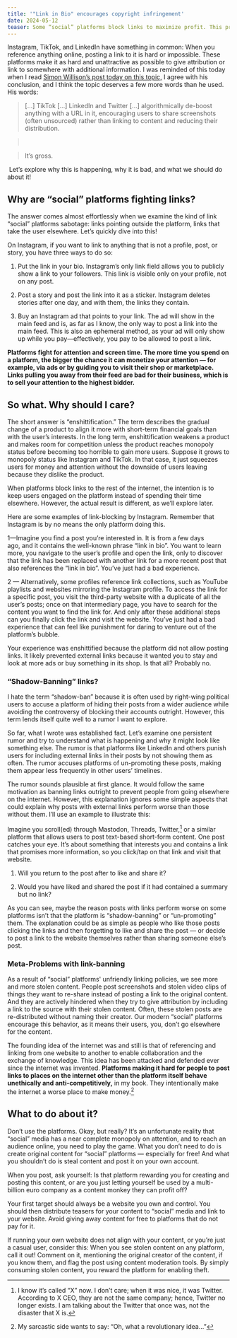 ```yaml
---
title: '"Link in Bio" encourages copyright infringement'
date: 2024-05-12
teaser: Some “social” platforms block links to maximize profit. This practice promotes the spread of stolen content, but you can fight it.
---
```

Instagram, TikTok, and LinkedIn have something in common: When you reference anything online, posting a link to it is hard or impossible. These platforms make it as hard and unattractive as possible to give attribution or link to somewhere with additional information. I was reminded of this today when I read [Simon Willison’s post today on this topic,](https://simonwillison.net/2024/May/12/link-in-bio-is-a-slow-knife/) I agree with his conclusion, and I think the topic deserves a few more words than he used. His words:

> […] TikTok […] LinkedIn and Twitter […] algorithmically de-boost anything with a URL in it, encouraging users to share screenshots (often unsourced) rather than linking to content and reducing their distribution.

>  

> It’s gross.

 Let’s explore why this is happening, why it is bad, and what we should do about it!

## Why are “social” platforms fighting links?

The answer comes almost effortlessly when we examine the kind of link “social” platforms sabotage: links pointing outside the platform, links that take the user elsewhere. Let’s quickly dive into this!

On Instagram, if you want to link to anything that is not a profile, post, or story, you have three ways to do so:

1. Put the link in your bio. Instagram’s only link field allows you to publicly show a link to your followers. This link is visible only on your profile, not on any post.

2. Post a story and post the link into it as a sticker. Instagram deletes stories after one day, and with them, the links they contain.

3. Buy an Instagram ad that points to your link. The ad will show in the main feed and is, as far as I know, the only way to post a link into the main feed. This is also an ephemeral method, as your ad will only show up while you pay—effectively, you pay to be allowed to post a link.

**Platforms fight for attention and screen time. The more time you spend on a platform, the bigger the chance it can monetize your attention — for example, via ads or by guiding you to visit their shop or marketplace. Links pulling you away from their feed are bad for their business, which is to sell your attention to the highest bidder.**

## So what. Why should I care?

The short answer is “enshittification.” The term describes the gradual change of a product to align it more with short-term financial goals than with the user’s interests. In the long term, enshittification weakens a product and makes room for competition unless the product reaches monopoly status before becoming too horrible to gain more users. Suppose it grows to monopoly status like Instagram and TikTok. In that case, it just squeezes users for money and attention without the downside of users leaving because they dislike the product.

When platforms block links to the rest of the internet, the intention is to keep users engaged on the platform instead of spending their time elsewhere. However, the actual result is different, as we’ll explore later.

Here are some examples of link-blocking by Instagram. Remember that Instagram is by no means the only platform doing this.

1—Imagine you find a post you’re interested in. It is from a few days ago, and it contains the well-known phrase “link in bio”. You want to learn more, you navigate to the user’s profile and open the link, only to discover that the link has been replaced with another link for a more recent post that also references the “link in bio”. You’ve just had a bad experience.

2 — Alternatively, some profiles reference link collections, such as YouTube playlists and websites mirroring the Instagram profile. To access the link for a specific post, you visit the third-party website with a duplicate of all the user’s posts; once on that intermediary page, you have to search for the content you want to find the link for. And only after these additional steps can you finally click the link and visit the website. You’ve just had a bad experience that can feel like punishment for daring to venture out of the platform’s bubble.

Your experience was enshittified because the platform did not allow posting links. It likely prevented external links because it wanted you to stay and look at more ads or buy something in its shop. Is that all? Probably no.

### “Shadow-Banning” links?

I hate the term “shadow-ban” because it is often used by right-wing political users to accuse a platform of hiding their posts from a wider audience while avoiding the controversy of blocking their accounts outright. However, this term lends itself quite well to a rumor I want to explore.

So far, what I wrote was established fact. Let’s examine one persistent rumor and try to understand what is happening and why it might look like something else. The rumor is that platforms like LinkedIn and others punish users for including external links in their posts by not showing them as often. The rumor accuses platforms of un-promoting these posts, making them appear less frequently in other users’ timelines.

The rumor sounds plausible at first glance. It would follow the same motivation as banning links outright to prevent people from going elsewhere on the internet. However, this explanation ignores some simple aspects that could explain why posts with external links perform worse than those without them. I’ll use an example to illustrate this:

Imagine you scroll(ed) through Mastodon, Threads, Twitter,[^twitter] or a similar platform that allows users to post text-based short-form content. One post catches your eye. It’s about something that interests you and contains a link that promises more information, so you click/tap on that link and visit that website.

1. Will you return to the post after to like and share it?

2. Would you have liked and shared the post if it had contained a summary but no link?

[^twitter]: I know it’s called “X” now. I don’t care; when it was nice, it was Twitter. According to X CEO, they are not the same company; hence, Twitter no longer exists. I am talking about the Twitter that once was, not the disaster that X is.

As you can see, maybe the reason posts with links perform worse on some platforms isn’t that the platform is “shadow-banning” or “un-promoting” them. The explanation could be as simple as people who like those posts clicking the links and then forgetting to like and share the post — or decide to post a link to the website themselves rather than sharing someone else’s post.

### Meta-Problems with link-banning

As a result of “social” platforms' unfriendly linking policies, we see more and more stolen content. People post screenshots and stolen video clips of things they want to re-share instead of posting a link to the original content. And they are actively hindered when they try to give attribution by including a link to the source with their stolen content. Often, these stolen posts are re-distributed without naming their creator. Our modern “social” platforms encourage this behavior, as it means their users, you, don’t go elsewhere for the content.

The founding idea of the internet was and still is that of referencing and linking from one website to another to enable collaboration and the exchange of knowledge. This idea has been attacked and defended ever since the internet was invented. **Platforms making it hard for people to post links to places on the internet other than the platform itself behave unethically and anti-competitively,** in my book. They intentionally make the internet a worse place to make money.[^sarcasm]

[^sarcasm]: My sarcastic side wants to say: “Oh, what a revolutionary idea…”

## What to do about it?

Don’t use the platforms. Okay, but really? It’s an unfortunate reality that “social” media has a near complete monopoly on attention, and to reach an audience online, you need to play the game. What you don’t need to do is create original content for “social” platforms — especially for free! And what you shouldn’t do is steal content and post it on your own account.

When you post, ask yourself: Is that platform rewarding you for creating and posting this content, or are you just letting yourself be used by a multi-billion euro company as a content monkey they can profit off?

Your first target should always be a website you own and control. You should then distribute teasers for your content to “social” media and link to your website. Avoid giving away content for free to platforms that do not pay for it.

If running your own website does not align with your content, or you’re just a casual user, consider this: When you see stolen content on any platform, call it out! Comment on it, mentioning the original creator of the content, if you know them, and flag the post using content moderation tools. By simply consuming stolen content, you reward the platform for enabling theft.